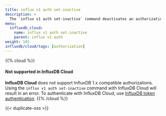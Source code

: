```yaml
---
title: influx v1 auth set-inactive
description: >
  The `influx v1 auth set-inactive` command deactivates an authorization in the InfluxDB 1.x compatibility API.
menu:
  influxdb_cloud:
    name: influx v1 auth set-inactive
    parent: influx v1 auth
weight: 101
influxdb/cloud/tags: [authorization]
---
```


{{% cloud %}}
#### Not supported in InfluxDB Cloud
**InfluxDB Cloud** does not support InfluxDB 1.x compatible authorizations.
Using the `influx v1 auth set-inactive` command with InfluxDB Cloud will result in an error.
To authenticate with InfluxDB Cloud, use [InfluxDB token authentication](/influxdb/cloud/admin/tokens/).
{{% /cloud %}}

{{< duplicate-oss >}}
